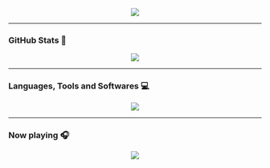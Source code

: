 <p align="center">
  <img src="https://badge42.vercel.app/api/v2/clc6bxaur00060fmon220zhly/stats?cursusId=21&coalitionId=48">
</p>

 
---

### GitHub Stats 🔎

<p align="center">
  <img src="https://github-readme-stats.vercel.app/api?username=lleveque42&count_private=truet&hide=issues&theme=transparent&title_color=9f61d0&text_color=9f61d0">
</p>

---

### Languages, Tools and Softwares 💻

<p align="center">
 <img src="https://skillicons.dev/icons?i=js,ts,html,css,sass,bash,c,cpp,docker,github,nestjs,py,react,vscode"/>
</p>

---

### Now playing 🎧

<p align="center">
 <img src="https://spotify-github-profile.vercel.app/api/view?uid=loulou.lev12&cover_image=true&theme=novatorem&show_offline=false&background_color=383333&bar_color=a061d1&bar_color_cover=false">
</p>
 
